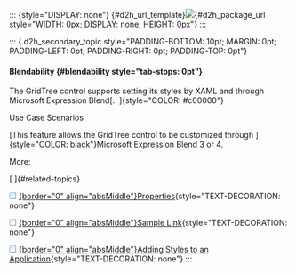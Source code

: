 ::: {style="DISPLAY: none"}
[](ms-xhelp:///?Id=d2h_url_template){#d2h_url_template}![](!package_url!){#d2h_package_url style="WIDTH: 0px; DISPLAY: none; HEIGHT: 0px"}
:::

::: {.d2h_secondary_topic style="PADDING-BOTTOM: 10pt; MARGIN: 0pt; PADDING-LEFT: 0pt; PADDING-RIGHT: 0pt; PADDING-TOP: 0pt"}
#### Blendability {#blendability style="tab-stops: 0pt"}

The GridTree control supports setting its styles by XAML and through Microsoft Expression Blend[.  ]{style="COLOR: #c00000"}

Use Case Scenarios

[This feature allows the GridTree control to be customized through ]{style="COLOR: black"}Microsoft Expression Blend 3 or 4.

More:

[ ]{#related-topics}

[![](button.gif){border="0" align="absMiddle"}Properties](ms-xhelp:///?Id=20254500-e04d-47a1-9c41-798d41c4bec8){style="TEXT-DECORATION: none"}

[![](button.gif){border="0" align="absMiddle"}Sample Link](ms-xhelp:///?Id=1df150ac-f790-48be-9a81-a69fb6c3ee40){style="TEXT-DECORATION: none"}

[![](button.gif){border="0" align="absMiddle"}Adding Styles to an Application](ms-xhelp:///?Id=9aedf850-1df8-498b-ab67-c7a76de9abc6){style="TEXT-DECORATION: none"}
:::
